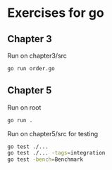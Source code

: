# Exercises for go

## Chapter 3

Run on chapter3/src

``` bash
go run order.go
```

## Chapter 5

Run on root

```bash
go run .
```

Run on chapter5/src for testing

```bash
go test ./...
go test ./... -tags=integration
go test -bench=Benchmark
```
